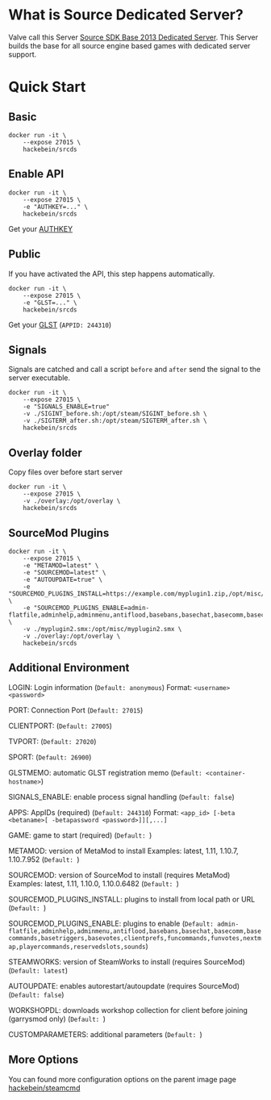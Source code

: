 # What is Source Dedicated Server?

Valve call this Server [Source SDK Base 2013 Dedicated Server](https://steamdb.info/app/244310/). This Server builds the base for all source engine based games with dedicated server support.

# Quick Start

## Basic

```
docker run -it \
    --expose 27015 \
    hackebein/srcds
```

## Enable API

```
docker run -it \
    --expose 27015 \
    -e "AUTHKEY=..." \
    hackebein/srcds
```
Get your [AUTHKEY](http://steamcommunity.com/dev/apikey)

## Public
If you have activated the API, this step happens automatically.

```
docker run -it \
    --expose 27015 \
    -e "GLST=..." \
    hackebein/srcds
```

Get your [GLST](http://steamcommunity.com/dev/managegameservers) (`APPID: 244310`)

## Signals

Signals are catched and call a script `before` and `after` send the signal to the server executable.

```
docker run -it \
    --expose 27015 \
    -e "SIGNALS_ENABLE=true"
    -v ./SIGINT_before.sh:/opt/steam/SIGINT_before.sh \
    -v ./SIGTERM_after.sh:/opt/steam/SIGTERM_after.sh \
    hackebein/srcds
```

## Overlay folder

Copy files over before start server

```
docker run -it \
    --expose 27015 \
    -v ./overlay:/opt/overlay \
    hackebein/srcds
```

## SourceMod Plugins

```
docker run -it \
    --expose 27015 \
    -e "METAMOD=latest" \
    -e "SOURCEMOD=latest" \
    -e "AUTOUPDATE=true" \
    -e "SOURCEMOD_PLUGINS_INSTALL=https://example.com/myplugin1.zip,/opt/misc/myplugin2.smx" \
    -e "SOURCEMOD_PLUGINS_ENABLE=admin-flatfile,adminhelp,adminmenu,antiflood,basebans,basechat,basecomm,basecommands,basetriggers,basevotes,clientprefs,funcommands,funvotes,myplugin1,myplugin2,nextmap,playercommands,reservedslots,sounds" \
    -v ./myplugin2.smx:/opt/misc/myplugin2.smx \
    -v ./overlay:/opt/overlay \
    hackebein/srcds
```

## Additional Environment

LOGIN: Login information
(`Default: anonymous`)
Format: `<username> <password>`

PORT: Connection Port
(`Default: 27015`)

CLIENTPORT:
(`Default: 27005`)

TVPORT:
(`Default: 27020`)

SPORT:
(`Default: 26900`)

GLSTMEMO: automatic GLST registration memo
(`Default: <container-hostname>`)

SIGNALS_ENABLE: enable process signal handling
(`Default: false`)

APPS: AppIDs (required)
(`Default: 244310`)
Format: `<app_id> [-beta <betaname>[ -betapassword <password>]][,...]`

GAME: game to start (required)
(`Default: `)

METAMOD: version of MetaMod to install
Examples: latest, 1.11, 1.10.7, 1.10.7.952
(`Default: `)

SOURCEMOD: version of SourceMod to install (requires MetaMod)
Examples: latest, 1.11, 1.10.0, 1.10.0.6482
(`Default: `)

SOURCEMOD_PLUGINS_INSTALL: plugins to install from local path or URL
(`Default: `)

SOURCEMOD_PLUGINS_ENABLE: plugins to enable
(`Default: admin-flatfile,adminhelp,adminmenu,antiflood,basebans,basechat,basecomm,basecommands,basetriggers,basevotes,clientprefs,funcommands,funvotes,nextmap,playercommands,reservedslots,sounds`)

STEAMWORKS: version of SteamWorks to install (requires SourceMod)
(`Default: latest`)

AUTOUPDATE: enables autorestart/autoupdate (requires SourceMod)
(`Default: false`)

WORKSHOPDL: downloads workshop collection for client before joining (garrysmod only)
(`Default: `)

CUSTOMPARAMETERS: additional parameters
(`Default: `)

## More Options

You can found more configuration options on the parent image page [hackebein/steamcmd](https://hub.docker.com/r/hackebein/steamcmd)
